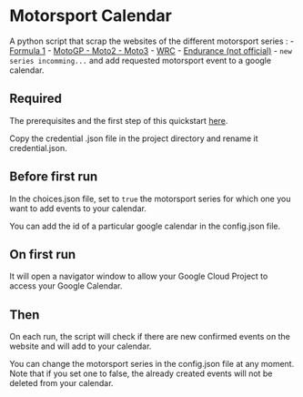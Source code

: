# Motorsport Calendar

A python script that scrap the websites of the different motorsport series :
    - [Formula 1](https://www.formula1.com/en/racing/2022.html)
    - [MotoGP - Moto2 - Moto3](https://www.motogp.com/en/calendar)
    - [WRC](https://www.wrc.com/en/championship/calendar/wrc/)
    - [Endurance (not official)](https://www.endurance-info.com/calendrier)
    - `new series incomming...`
and add requested motorsport event to a google calendar.

## Required

The prerequisites and the first step of this quickstart [here](https://developers.google.com/calendar/api/quickstart/python).

Copy the credential .json file in the project directory and rename it credential.json.

## Before first run

In the choices.json file, set to `true` the motorsport series for which one you want to add events to your calendar.

You can add the id of a particular google calendar in the config.json file.

## On first run

It will open a navigator window to allow your Google Cloud Project to access your Google Calendar.

## Then

On each run, the script will check if there are new confirmed events on the website and will add to your calendar.

You can change the motorsport series in the config.json file at any moment.
Note that if you set one to false, the already created events will not be deleted from your calendar.
